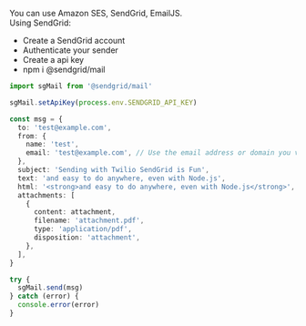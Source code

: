 You can use Amazon SES, SendGrid, EmailJS.<br>
Using SendGrid:<br>

- Create a SendGrid account
- Authenticate your sender
- Create a api key
- npm i @sendgrid/mail

```ts
import sgMail from '@sendgrid/mail'

sgMail.setApiKey(process.env.SENDGRID_API_KEY)

const msg = {
  to: 'test@example.com',
  from: {
    name: 'test',
    email: 'test@example.com', // Use the email address or domain you verified
  },
  subject: 'Sending with Twilio SendGrid is Fun',
  text: 'and easy to do anywhere, even with Node.js',
  html: '<strong>and easy to do anywhere, even with Node.js</strong>',
  attachments: [
    {
      content: attachment,
      filename: 'attachment.pdf',
      type: 'application/pdf',
      disposition: 'attachment',
    },
  ],
}

try {
  sgMail.send(msg)
} catch (error) {
  console.error(error)
}
```

